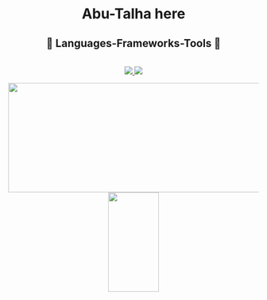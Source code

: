 <h1 align="center">Abu-Talha here</h1>

<!--- ![](https://mermaid.ink/img/pako:eNplULtqA0EM_BWh-ghOQpptbUgKu4rdXSNu5Vi5u5XZ1SYcxv9u-QUmEQjEzGgG6YCdRsaA31pz4qlN4GViA8OCJliq9rCUnq9E4c5EE7wrmMImyQ_nInZbA5i7GQR4C7DiO-baui9GkkuA10dmTT1DN1Ap7NTzmWq84eVp9i9up-OjY9TfdPf8m_bh0lsSNjhyHkmin3g4a1q0HbsVBh8jb6kO1mKbji6lavo5pQ6D5coN1n0k44XQV6YRw5aG4ihHMc2r69su3zueAMHvZUQ?type=png) --->


<h2 align="center">🔧 Languages-Frameworks-Tools 🔧</h2>
</br>
<div align="center">
<a href="https://skillicons.dev">
<img src="https://skillicons.dev/icons?i=c,cpp,html,css,tailwind,wordpress,js,react,python,&theme=dark "/>
<img src="https://skillicons.dev/icons?i=git,github,githubactions,bootstrap,sqlite,visualstudio,vscode,stackoverflow,&theme=dark"/>
</a>
</div>

<p align="center">
  <img width="800" height="220" src="https://streak-stats.demolab.com?user=iamabutalha&theme=highcontrast&hide_border=true&border_radius=5&card_width=800">
   <img align="center" width="45%" height="200" src="https://github-readme-stats.vercel.app/api/top-langs/?username=iamabutalha&theme=react&layout=compact&langs_count=20&hide_title=true"/>
</p>
     


<!---![talha GitHub stats](https://github-readme-stats.vercel.app/api?username=iamabutalha)
![GitHub Streak](https://github-readme-streak-stats.herokuapp.com/?user=iamabutalha)
![trophy](https://github-profile-trophy.vercel.app/?username=iamabutalha)--->


<!---
iamabutalha/iamabutalha is a ✨ special ✨ repository because its `README.md` (this file) appears on your GitHub profile.
You can click the Preview link to take a look at your changes.
--->

